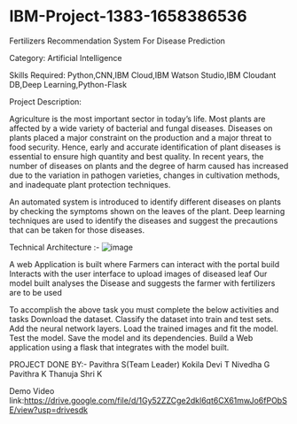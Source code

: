 # IBM-Project-1383-1658386536
Fertilizers Recommendation System For Disease Prediction

Category: Artificial Intelligence

Skills Required:
Python,CNN,IBM Cloud,IBM Watson Studio,IBM Cloudant DB,Deep Learning,Python-Flask

Project Description:

Agriculture is the most important sector in today’s life. Most plants are affected by a wide variety of bacterial and fungal diseases. Diseases on plants placed a major constraint on the production and a major threat to food security. Hence, early and accurate identification of plant diseases is essential to ensure high quantity and best quality. In recent years, the number of diseases on plants and the degree of harm caused has increased due to the variation in pathogen varieties, changes in cultivation methods, and inadequate plant protection techniques. 

An automated system is introduced to identify different diseases on plants by checking the symptoms shown on the leaves of the plant. Deep learning techniques are used to identify the diseases and suggest the precautions that can be taken for those diseases. 

Technical Architecture :-
![image](https://user-images.githubusercontent.com/83709197/202851753-270602ed-9271-4c84-9193-e4f09c36d41e.png)

A web Application is built  where 
Farmers can interact with the portal build
Interacts with the user interface to upload images of diseased leaf
Our model built analyses the Disease and suggests the farmer with fertilizers are to be used 

To accomplish the above task you must complete the below activities and tasks 
Download the dataset.
Classify the dataset into train and test sets.
Add the neural network layers.
Load the trained images and fit the model. 
Test the model.
Save the model and its dependencies.
Build a Web application using a flask that integrates with the model built.



PROJECT DONE BY:-
Pavithra S(Team Leader)
Kokila Devi T
Nivedha G
Pavithra K
Thanuja Shri K


Demo Video link:https://drive.google.com/file/d/1Gy52ZZCge2dkl6qt6CX61mwJo6fPObSE/view?usp=drivesdk
